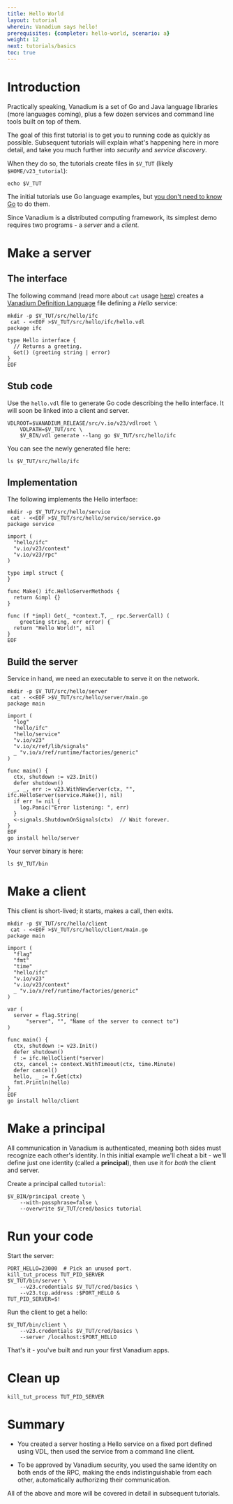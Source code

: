 ```yaml
---
title: Hello World
layout: tutorial
wherein: Vanadium says hello!
prerequisites: {completer: hello-world, scenario: a}
weight: 12
next: tutorials/basics
toc: true
---
```


# Introduction

Practically speaking, Vanadium is a set of Go and Java language
libraries (more languages coming), plus a few dozen services and
command line tools built on top of them.

The goal of this first tutorial is to get you to running code
as quickly as possible.  Subsequent tutorials will explain what's
happening here in more detail, and take you much further into
_security_ and _service discovery_.

When they do so, the tutorials create files in `$V_TUT` (likely
`$HOME/v23_tutorial`):
<!-- @displayVTut @test -->
```
echo $V_TUT
```

The initial tutorials use Go language examples, but
[you don't need to know Go][faq-go] to do them.

Since Vanadium is a distributed computing framework, its simplest demo
requires two programs - a _server_ and a _client_.

# Make a server

## The interface

The following command (read more about `cat` usage [here][cat
command]) creates a [Vanadium Definition
Language][vanadium-definition-language] file defining a _Hello_
service:

<!-- @defineService @test @completer -->
```
mkdir -p $V_TUT/src/hello/ifc
 cat - <<EOF >$V_TUT/src/hello/ifc/hello.vdl
package ifc

type Hello interface {
  // Returns a greeting.
  Get() (greeting string | error)
}
EOF
```

## Stub code

Use the `hello.vdl` file to generate Go code describing the hello
interface.  It will soon be linked into a client and server.

<!-- @compileInterface @test @completer -->
```
VDLROOT=$VANADIUM_RELEASE/src/v.io/v23/vdlroot \
    VDLPATH=$V_TUT/src \
    $V_BIN/vdl generate --lang go $V_TUT/src/hello/ifc
```

You can see the newly generated file here:
<!-- @compileInterface @test -->
```
ls $V_TUT/src/hello/ifc
```

## Implementation

The following implements the Hello interface:

<!-- @serviceImpl @test @completer -->
```
mkdir -p $V_TUT/src/hello/service
 cat - <<EOF >$V_TUT/src/hello/service/service.go
package service

import (
  "hello/ifc"
  "v.io/v23/context"
  "v.io/v23/rpc"
)

type impl struct {
}

func Make() ifc.HelloServerMethods {
  return &impl {}
}

func (f *impl) Get(_ *context.T, _ rpc.ServerCall) (
    greeting string, err error) {
  return "Hello World!", nil
}
EOF
```

## Build the server

Service in hand, we need an executable to serve it on the network.

<!-- @server @test @completer -->
```
mkdir -p $V_TUT/src/hello/server
 cat - <<EOF >$V_TUT/src/hello/server/main.go
package main

import (
  "log"
  "hello/ifc"
  "hello/service"
  "v.io/v23"
  "v.io/x/ref/lib/signals"
  _ "v.io/x/ref/runtime/factories/generic"
)

func main() {
  ctx, shutdown := v23.Init()
  defer shutdown()
  _, _, err := v23.WithNewServer(ctx, "", ifc.HelloServer(service.Make()), nil)
  if err != nil {
    log.Panic("Error listening: ", err)
  }
  <-signals.ShutdownOnSignals(ctx)  // Wait forever.
}
EOF
go install hello/server
```

Your server binary is here:
<!-- @checkTheBinary @test -->
```
ls $V_TUT/bin
```


# Make a client

This client is short-lived; it starts, makes a call, then exits.

<!-- @client @test @completer -->
```
mkdir -p $V_TUT/src/hello/client
 cat - <<EOF >$V_TUT/src/hello/client/main.go
package main

import (
  "flag"
  "fmt"
  "time"
  "hello/ifc"
  "v.io/v23"
  "v.io/v23/context"
  _ "v.io/x/ref/runtime/factories/generic"
)

var (
  server = flag.String(
      "server", "", "Name of the server to connect to")
)

func main() {
  ctx, shutdown := v23.Init()
  defer shutdown()
  f := ifc.HelloClient(*server)
  ctx, cancel := context.WithTimeout(ctx, time.Minute)
  defer cancel()
  hello, _ := f.Get(ctx)
  fmt.Println(hello)
}
EOF
go install hello/client
```

# Make a principal

All communication in Vanadium is authenticated, meaning both sides
must recognize each other's identity.  In this initial example we'll
cheat a bit - we'll define just one identity (called a __principal__),
then use it for _both_ the client and server.

Create a principal called `tutorial`:

<!-- @principalTutorial @test -->
```
$V_BIN/principal create \
    --with-passphrase=false \
    --overwrite $V_TUT/cred/basics tutorial
```

# Run your code

Start the server:

<!-- @runServerAsPrincipal @test @sleep -->
```
PORT_HELLO=23000  # Pick an unused port.
kill_tut_process TUT_PID_SERVER
$V_TUT/bin/server \
    --v23.credentials $V_TUT/cred/basics \
    --v23.tcp.address :$PORT_HELLO &
TUT_PID_SERVER=$!
```

Run the client to get a hello:

<!-- @runClientAsPrincipal @test -->
```
$V_TUT/bin/client \
    --v23.credentials $V_TUT/cred/basics \
    --server /localhost:$PORT_HELLO
```

That's it - you've built and run your first Vanadium apps.

# Clean up

<!-- @killServer @test -->
```
kill_tut_process TUT_PID_SERVER
```


# Summary

* You created a server hosting a Hello service on a fixed port defined
  using VDL, then used the service from a command line client.

* To be approved by Vanadium security, you used the same identity on
  both ends of the RPC, making the ends indistinguishable from each
  other, automatically authorizing their communication.

All of the above and more will be covered in detail in subsequent
tutorials.

[install]: /2016/installation/
[default-auth]: /2016/tutorials/security/principals-and-blessings.html#default-authorization-policy
[vanadium-definition-language]: /2016/glossary.html#vanadium-definition-language-vdl-
[mount table tutorial]: /2016/tutorials/naming/mount-table.html
[suffix tutorial]: /2016/tutorials/naming/suffix.html
[principal]: /2016/glossary.html#principal
[concepts-security]: /2016/concepts/security.html
[vrpc]: /2016/glossary.html#vrpc
[cat command]: /2016/tutorials/faq.html#where-is-the-source-code-
[faq-go]: /2016/tutorials/faq.html#do-i-need-to-know-go-
